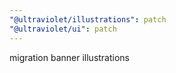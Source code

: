 ```yaml
---
"@ultraviolet/illustrations": patch
"@ultraviolet/ui": patch
---
```


migration banner illustrations
